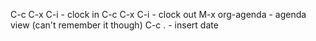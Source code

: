 C-c C-x C-i - clock in
C-c C-x C-i - clock out
M-x org-agenda - agenda view (can't remember it though)
C-c . - insert date
